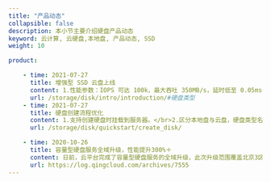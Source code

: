 ```yaml
---
title: "产品动态"
collapsible: false
description: 本小节主要介绍硬盘产品动态
keyword: 云计算, 云硬盘,本地盘, 产品动态, SSD
weight: 10

product:

    - time: 2021-07-27
      title: 增强型 SSD 云盘上线 
      content: 1.性能参数：IOPS 可达 100k，最大吞吐 350MB/s，延时低至 0.05ms</br>2.容量范围：450GB - 32000GB</br>3.上线区域：pek3b（北京3区- B）
      url: /storage/disk/intro/introduction/#硬盘类型
    - time: 2021-07-27
      title: 硬盘创建流程优化
      content: 1.支持创建硬盘时挂载到服务器。</br>2.区分本地盘与云盘，硬盘类型名称变更：“SSD企业级硬盘”更名为“企业型 SSD 本地盘”；“基础型硬盘”更名为“基础型本地盘”；“企业级分布式 SAN（NeonSAN）”更名为“通用型 SSD 云盘”；“容量型硬盘”更名为“容量型云盘”。</br>3.支持创建硬盘同时绑定硬盘备份策略。
      url: /storage/disk/quickstart/create_disk/

    - time: 2020-10-26
      title: 容量型硬盘服务全域升级，性能提升300%＋
      content: 日前，云平台完成了容量型硬盘服务的全域升级，此次升级范围覆盖北京3区Region，上海2区Region，广东1区Region 以及雅加达区。 升级完成后，基于新的技术架构，容量型硬盘的单盘性能指标提升超过 300%，单盘最大容量为 10T，最大吞吐可达 150MB/s，最大 IOPS 可达 5500，适用于对容量要求较高，并且对性能有一定要求的应用，例如开发测试、视频、音频、归档等业务。
      url: https://log.qingcloud.com/archives/7555
---
```


<!-- 设置上述参数可生成产品动态页  -->



